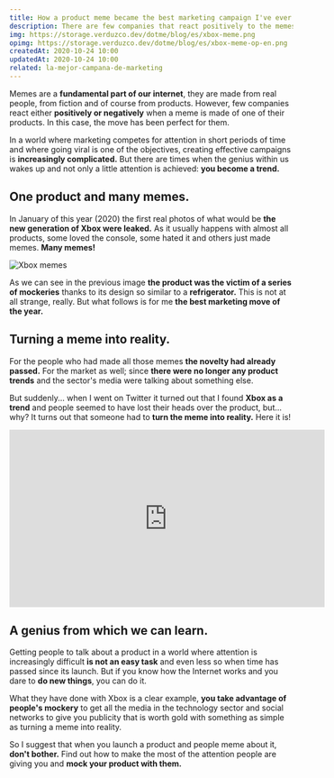 ```yaml
---
title: How a product meme became the best marketing campaign I've ever seen
description: There are few companies that react positively to the memes of their products, but this one took advantage of it to make the best marketing campaign I have seen.
img: https://storage.verduzco.dev/dotme/blog/es/xbox-meme.png
opimg: https://storage.verduzco.dev/dotme/blog/es/xbox-meme-op-en.png
createdAt: 2020-10-24 10:00
updatedAt: 2020-10-24 10:00
related: la-mejor-campana-de-marketing
---
```

Memes are a **fundamental part of our internet**, they are made from real people, from fiction and of course from products. However, few companies react either **positively or negatively** when a meme is made of one of their products. In this case, the move has been perfect for them. 

In a world where marketing competes for attention in short periods of time and where going viral is one of the objectives, creating effective campaigns is **increasingly complicated.** But there are times when the genius within us wakes up and not only a little attention is achieved: **you become a trend.**

## One product and many memes. 

In January of this year (2020) the first real photos of what would be **the new generation of Xbox were leaked.** As it usually happens with almost all products, some loved the console, some hated it and others just made memes. **Many memes!**

![Xbox memes](https://storage.verduzco.dev/dotme/blog/es/xbox-memes-r.png)

As we can see in the previous image **the product was the victim of a series of mockeries** thanks to its design so similar to a **refrigerator.** This is not at all strange, really. But what follows is for me **the best marketing move of the year.** 

## Turning a meme into reality. 

For the people who had made all those memes **the novelty had already passed.** For the market as well; since **there were no longer any product trends** and the sector's media were talking about something else. 

But suddenly... when I went on Twitter it turned out that I found **Xbox as a trend** and people seemed to have lost their heads over the product, but... why? It turns out that someone had to **turn the meme into reality.** Here it is!

<center><iframe width="560" height="315" src="https://www.youtube.com/embed/3VOaNmN-hKs" frameborder="0" allow="accelerometer; autoplay; clipboard-write; encrypted-media; gyroscope; picture-in-picture" allowfullscreen></iframe></center>

## A genius from which we can learn. 

Getting people to talk about a product in a world where attention is increasingly difficult **is not an easy task** and even less so when time has passed since its launch. But if you know how the Internet works and you dare to **do new things**, you can do it. 

What they have done with Xbox is a clear example, **you take advantage of people's mockery** to get all the media in the technology sector and social networks to give you publicity that is worth gold with something as simple as turning a meme into reality. 

So I suggest that when you launch a product and people meme about it, **don't bother.** Find out how to make the most of the attention people are giving you and **mock your product with them.**